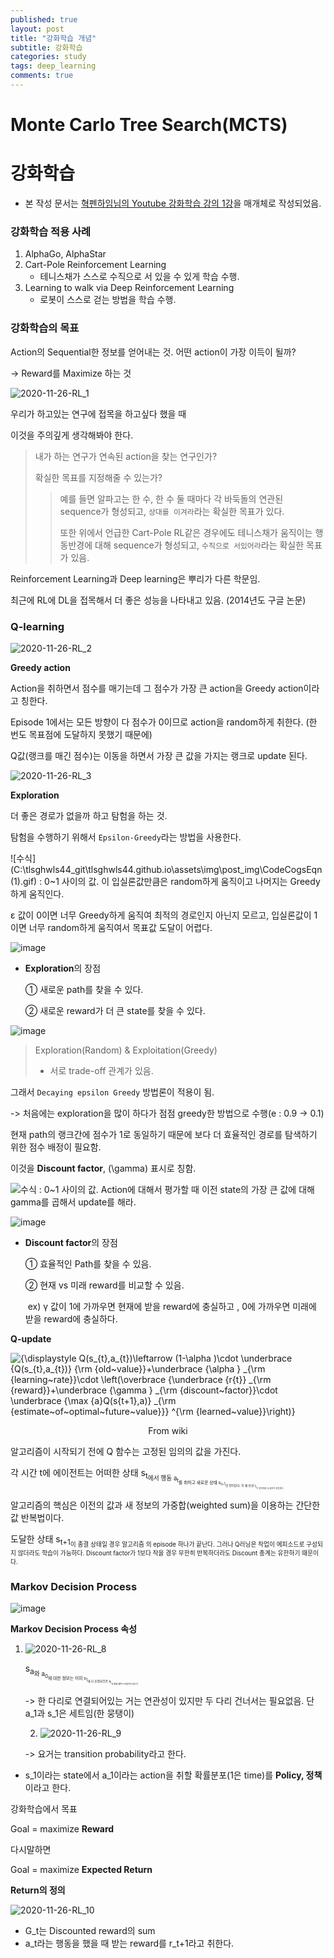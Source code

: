 ```yaml
---
published: true
layout: post
title: "강화학습 개념"
subtitle: 강화학습
categories: study
tags: deep_learning
comments: true
---
```


#  Monte Carlo Tree Search(MCTS)

# 강화학습

- 본 작성 문서는 [혁펜하임님의 Youtube 강화학습 강의 1강](https://www.youtube.com/watch?v=cvctS4xWSaU&list=PL_iJu012NOxehE8fdF9me4TLfbdv3ZW8g&index=1)을 매개체로 작성되었음.

### 강화학습 적용 사례

1. AlphaGo, AlphaStar
2. Cart-Pole Reinforcement Learning
   - 테니스채가 스스로 수직으로 서 있을 수 있게 학습 수행.
3. Learning to walk via Deep Reinforcement Learning
   - 로봇이 스스로 걷는 방법을 학습 수행.



### 강화학습의 목표

Action의 Sequential한 정보를 얻어내는 것. 어떤 action이 가장 이득이 될까?

-> Reward를 Maximize 하는 것

![2020-11-26-RL_1](https://user-images.githubusercontent.com/55575547/100296404-730e8800-2fcf-11eb-82af-f7d13e5a4ab2.JPG)



우리가 하고있는 연구에 접목을 하고싶다 했을 때

이것을 주의깊게 생각해봐야 한다.

> 내가 하는 연구가 연속된 action을 찾는 연구인가?
>
> 확실한 목표를 지정해줄 수 있는가?
>
> > 예를 들면 알파고는 한 수, 한 수 둘 때마다 각 바둑돌의 연관된 sequence가 형성되고, `상대를 이겨라`라는 확실한 목표가 있다.
> >
> > 또한 위에서 언급한 Cart-Pole RL같은 경우에도 테니스채가 움직이는 행동반경에 대해 sequence가 형성되고, `수직으로 서있어라`라는 확실한 목표가 있음.



Reinforcement Learning과 Deep learning은 뿌리가 다른 학문임.

최근에 RL에 DL을 접목해서 더 좋은 성능을 나타내고 있음. (2014년도 구글 논문)



### Q-learning

![2020-11-26-RL_2](C:\tlsghwls44_git\tlsghwls44.github.io\assets\img\post_img\2020-11-26-RL_2.jpg)





**Greedy action**

Action을 취하면서 점수를 매기는데 그 점수가 가장 큰 action을 Greedy action이라고 칭한다.

Episode 1에서는 모든 방향이 다 점수가 0이므로 action을 random하게 취한다. (한 번도 목표점에 도달하지 못했기 때문에)

Q값(랭크를 매긴 점수)는 이동을 하면서 가장 큰 값을 가지는 랭크로 update 된다. 

![2020-11-26-RL_3](C:\tlsghwls44_git\tlsghwls44.github.io\assets\img\post_img\2020-11-26-RL_3.jpg)



**Exploration**

더 좋은 경로가 없을까 하고 탐험을 하는 것.

탐험을 수행하기 위해서 `Epsilon-Greedy`라는 방법을 사용한다.

![수식](C:\tlsghwls44_git\tlsghwls44.github.io\assets\img\post_img\CodeCogsEqn (1).gif) : 0~1 사이의 값. 이 입실론값만큼은 random하게 움직이고 나머지는 Greedy하게 움직인다. 

&epsilon; 값이 0이면 너무 Greedy하게 움직여 최적의 경로인지 아닌지 모르고, 입실론값이 1이면 너무 random하게 움직여서 목표값 도달이 어렵다.

![image](https://user-images.githubusercontent.com/55575547/100296781-77877080-2fd0-11eb-92ed-d0638b4661c5.png)

- **Exploration**의 장점

  ① 새로운 path를 찾을 수 있다.

  ② 새로운 reward가 더 큰 state를 찾을 수 있다.

![image](https://user-images.githubusercontent.com/55575547/100297561-490a9500-2fd2-11eb-9049-d4bf7c13b5f6.png)

> Exploration(Random) & Exploitation(Greedy)
>
> - 서로 trade-off 관계가 있음. 



그래서 `Decaying epsilon Greedy` 방법론이 적용이 됨.

-> 처음에는 exploration을 많이 하다가 점점 greedy한 방법으로 수행(e : 0.9 -> 0.1)



현재 path의 랭크간에 점수가 1로 동일하기 때문에 보다 더 효율적인 경로를 탐색하기 위한 점수 배정이 필요함.

이것을 **Discount factor**, (\gamma) 표시로 칭함. 

![수식](C:\tlsghwls44_git\tlsghwls44.github.io\assets\img\post_img\CodeCogsEqn.gif) : 0~1 사이의 값. Action에 대해서 평가할 때 이전 state의 가장 큰 값에 대해 gamma를 곱해서 update를 해라.

![image](https://user-images.githubusercontent.com/55575547/100297941-2927a100-2fd3-11eb-9eb4-c41f9a36580e.png)



- **Discount factor**의 장점

  ① 효율적인 Path를 찾을 수 있음.

  ② 현재 vs 미래 reward를 비교할 수 있음.

  ​	ex) &gamma; 값이 1에 가까우면 현재에 받을 reward에 충실하고 , 0에 가까우면 미래에 받을 reward에 충실하다.



**Q-update**

![{\displaystyle Q(s_{t},a_{t})\leftarrow (1-\alpha )\cdot \underbrace {Q(s_{t},a_{t})} _{\rm {old~value}}+\underbrace {\alpha } _{\rm {learning~rate}}\cdot \left(\overbrace {\underbrace {r_{t}} _{\rm {reward}}+\underbrace {\gamma } _{\rm {discount~factor}}\cdot \underbrace {\max _{a}Q(s_{t+1},a)} _{\rm {estimate~of~optimal~future~value}}} ^{\rm {learned~value}}\right)}](https://wikimedia.org/api/rest_v1/media/math/render/svg/8158847df27c65c1ecb2fde471c62f197f3d6738)

<center>From wiki</center>



알고리즘이 시작되기 전에 Q 함수는 고정된 임의의 값을 가진다.

각 시간 t에 에이전트는 어떠한 상태 s<sub>t<sub>에서 행동 a<sub>t<sub>를 취하고 새로운 상태 s<sub>t+1<sub>로 전이한다. 이 때 보상 r<sub>t<sub>가 얻어지며, Q 함수가 갱신된다.

알고리즘의 핵심은 이전의 값과 새 정보의 가중합(weighted sum)을 이용하는 간단한 값 반복법이다.

도달한 상태 s<sub>t+1<sub>이 종결 상태일 경우 알고리즘 의 episode 하나가 끝난다. 그러나 Q러닝은 작업이 에피소드로 구성되지 않더라도 학습이 가능하다. Discount factor가 1보다 작을 경우 무한히 반복하더라도 Discount 총계는 유한하기 때문이다.



### Markov Decision Process

![image](https://user-images.githubusercontent.com/55575547/100299539-4bbbb900-2fd7-11eb-8553-53cff6062da6.png)

  **Markov Decision Process 속성**

 1. ![2020-11-26-RL_8](C:\tlsghwls44_git\tlsghwls44.github.io\assets\img\post_img\2020-11-26-RL_8.gif) 

    s<sub>a<sub>와 a<sub>0<sub>에 대한 정보는 이미 s<sub>1<sub>에 다 포함되므로 a<sub>1<sub>의 확률 예측시 포함하지 않는다.

    -> 한 다리로 연결되어있는 거는 연관성이 있지만 두 다리 건너서는 필요없음. 단 a_1과 s_1은 세트임(한 뭉탱이)

	2.  ![2020-11-26-RL_9](C:\tlsghwls44_git\tlsghwls44.github.io\assets\img\post_img\2020-11-26-RL_9.gif)

    -> 요거는 transition probability라고 한다.

- s_1이라는 state에서 a_1이라는 action을 취할 확률분포(1은 time)를 **Policy, 정책**이라고 한다.



강화학습에서 목표

Goal = maximize **Reward**

다시말하면

Goal = maximize **Expected Return**



**Return의 정의**

 ![2020-11-26-RL_10](C:\tlsghwls44_git\tlsghwls44.github.io\assets\img\post_img\2020-11-26-RL_10.gif)

- G_t는 Discounted reward의 sum
- a_t라는 행동을 했을 때 받는 reward를 r_t+1라고 취한다.